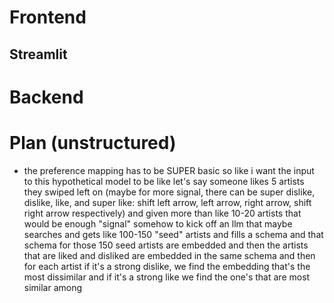 # Frontend
## Streamlit

# Backend

# Plan (unstructured)
- the preference mapping has to be SUPER basic so like i want the input to this hypothetical model to be like let's say someone likes 5 artists they swiped left on (maybe for more signal, there can be super dislike, dislike, like, and super like: shift left arrow, left arrow, right arrow, shift right arrow respectively) and given more than like 10-20 artists that would be enough "signal" somehow to kick off an llm that maybe searches and gets like 100-150 "seed" artists and fills a schema and that schema for those 150 seed artists are embedded and then the artists that are liked and disliked are embedded in the same schema and then for each artist if it's a strong dislike, we find the embedding that's the most dissimilar and if it's a strong like we find the one's that are most similar among
